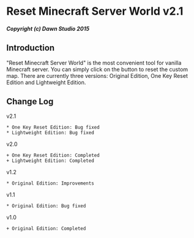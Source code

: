 # Reset Minecraft Server World v2.1 #
#### *Copyright (c) Dawn Studio 2015* ####

## Introduction ##
"Reset Minecraft Server World" is the most convenient tool for vanilla Minecraft server. You can simply click on the button to reset the custom map. There are currently three versions: Original Edition, One Key Reset Edition and Lightweight Edition.

## Change Log ##
v2.1
```
* One Key Reset Edition: Bug fixed
* Lightweight Edition: Bug fixed
```
v2.0
```
+ One Key Reset Edition: Completed
+ Lightweight Edition: Completed
```
v1.2
```
* Original Edition: Improvements
```
v1.1
```
* Original Edition: Bug fixed
```
v1.0
```
+ Original Edition: Completed
```
